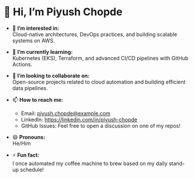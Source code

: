 # 👋 Hi, I’m Piyush Chopde

- 👀 **I’m interested in:**  
  Cloud-native architectures, DevOps practices, and building scalable systems on AWS.  

- 🌱 **I’m currently learning:**  
  Kubernetes (EKS), Terraform, and advanced CI/CD pipelines with GitHub Actions.

- 💞️ **I’m looking to collaborate on:**  
  Open-source projects related to cloud automation and building efficient data pipelines.

- 📫 **How to reach me:**  
  - Email: piyush.chopde@example.com  
  - LinkedIn: https://linkedin.com/in/piyush-chopde  
  - GitHub Issues: Feel free to open a discussion on one of my repos!

- 😄 **Pronouns:**  
  He/Him

- ⚡ **Fun fact:**  
  I once automated my coffee machine to brew based on my daily stand-up schedule!
